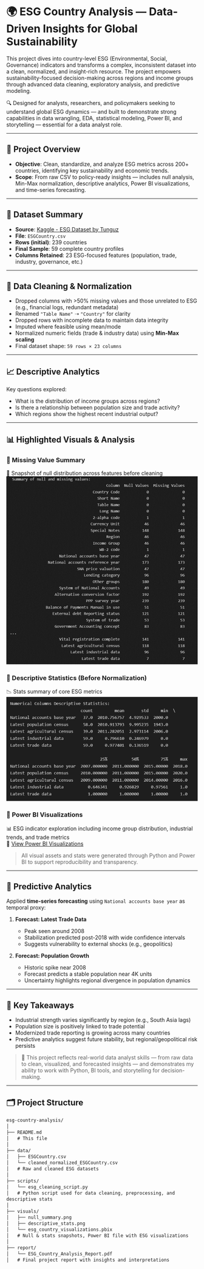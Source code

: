 # 🌍 ESG Country Analysis — Data-Driven Insights for Global Sustainability

This project dives into country-level ESG (Environmental, Social, Governance) indicators and transforms a complex, inconsistent dataset into a clean, normalized, and insight-rich resource. The project empowers sustainability-focused decision-making across regions and income groups through advanced data cleaning, exploratory analysis, and predictive modeling.

🔍 Designed for analysts, researchers, and policymakers seeking to understand global ESG dynamics — and built to demonstrate strong capabilities in data wrangling, EDA, statistical modeling, Power BI, and storytelling — essential for a data analyst role.

---

## 📌 Project Overview

- **Objective**: Clean, standardize, and analyze ESG metrics across 200+ countries, identifying key sustainability and economic trends.
- **Scope**: From raw CSV to policy-ready insights — includes null analysis, Min-Max normalization, descriptive analytics, Power BI visualizations, and time-series forecasting.

---

## 📁 Dataset Summary

- **Source**: [Kaggle - ESG Dataset by Tunguz](https://www.kaggle.com/datasets/tunguz/environment-social-and-governance-data)
- **File**: `ESGCountry.csv`
- **Rows (initial)**: 239 countries
- **Final Sample**: 59 complete country profiles
- **Columns Retained**: 23 ESG-focused features (population, trade, industry, governance, etc.)

---

## 🧹 Data Cleaning & Normalization

- Dropped columns with >50% missing values and those unrelated to ESG (e.g., financial logs, redundant metadata)
- Renamed `"Table Name"` ➝ `"Country"` for clarity
- Dropped rows with incomplete data to maintain data integrity
- Imputed where feasible using mean/mode
- Normalized numeric fields (trade & industry data) using **Min-Max scaling**
- Final dataset shape: `59 rows × 23 columns`

---

## 📈 Descriptive Analytics

Key questions explored:
- What is the distribution of income groups across regions?
- Is there a relationship between population size and trade activity?
- Which regions show the highest recent industrial output?

---

## 📊 Highlighted Visuals & Analysis

### 📌 Missing Value Summary
🧼 Snapshot of null distribution across features before cleaning  
![Null Summary](./visuals/null_summary.png)

### 📌 Descriptive Statistics (Before Normalization)
📉 Stats summary of core ESG metrics  
![Descriptive Stats](./visuals/descriptive_stats.png)

### 📌 Power BI Visualizations
📊 ESG indicator exploration including income group distribution, industrial trends, and trade metrics  
📁 [View Power BI Visualizations](./visuals/esg_country_visualizations.pbix)

> All visual assets and stats were generated through Python and Power BI to support reproducibility and transparency.

---

## 🔮 Predictive Analytics

Applied **time-series forecasting** using `National accounts base year` as temporal proxy:

1. **Forecast: Latest Trade Data**  
   - Peak seen around 2008  
   - Stabilization predicted post-2018 with wide confidence intervals  
   - Suggests vulnerability to external shocks (e.g., geopolitics)

2. **Forecast: Population Growth**  
   - Historic spike near 2008  
   - Forecast predicts a stable population near 4K units  
   - Uncertainty highlights regional divergence in population dynamics

---

## 🧠 Key Takeaways

- Industrial strength varies significantly by region (e.g., South Asia lags)
- Population size is positively linked to trade potential
- Modernized trade reporting is growing across many countries
- Predictive analytics suggest future stability, but regional/geopolitical risk persists

> 📌 This project reflects real-world data analyst skills — from raw data to clean, visualized, and forecasted insights — and demonstrates my ability to work with Python, BI tools, and storytelling for decision-making.

---

## 🗂️ Project Structure

```
esg-country-analysis/
│
├── README.md
│   # This file
│
├── data/
│   ├── ESGCountry.csv
│   └── cleaned_normalized_ESGCountry.csv
│   # Raw and cleaned ESG datasets
│
├── scripts/
│   └── esg_cleaning_script.py
│   # Python script used for data cleaning, preprocessing, and descriptive stats
│
├── visuals/
│   ├── null_summary.png
│   ├── descriptive_stats.png
│   └── esg_country_visualizations.pbix
│   # Null & stats snapshots, Power BI file with ESG visualizations
│
├── report/
│   └── ESG_Country_Analysis_Report.pdf
│   # Final project report with insights and interpretations
```
